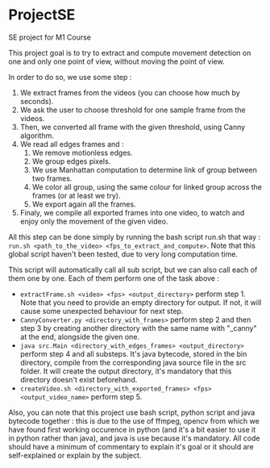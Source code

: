 # ProjectSE
SE project for M1 Course

This project goal is to try to extract and compute movement detection on one and
only one point of view, without moving the point of view.

In order to do so, we use some step :

1. We extract frames from the videos (you can choose how much by seconds).
2. We ask the user to choose threshold for one sample frame from the videos.
3. Then, we converted all frame with the given threshold, using Canny algorithm.
4. We read all edges frames and :
   1. We remove motionless edges.
   2. We group edges pixels.
   3. We use Manhattan computation to determine link of group between two frames.
   4. We color all group, using the same colour for linked group across the 
   frames (or at least we try).
   5. We export again all the frames.
5. Finaly, we compile all exported frames into one video, to watch and enjoy
only the movement of the given video.

All this step can be done simply by running the bash script run.sh that way :
`run.sh <path_to_the_video> <fps_to_extract_and_compute>`.
Note that this global script haven't been tested, due to very long computation
time.

This script will automatically call all sub script, but we can also call each of
them one by one. Each of them perform one of the task above :

- `extractFrame.sh <video> <fps> <output_directory>` perform step 1. Note that
you need to provide an empty directory for output. If not, it will cause some
unexpected behaviour for next step.
- `CannyConverter.py <directory_with_frames>` perform step 2 and then step 3 by
creating another directory with the same name with "_canny" at the end, 
alongside the given one.
- `java src.Main <directory_with_edges_frames> <output_directory>` perform step
4 and all substeps. It's java bytecode, stored in the bin directory, compile 
from the corresponding java source file in the src folder. It will create the
output directory, it's mandatory that this directory doesn't exist beforehand.
- `createVideo.sh <directory_with_exported_frames> <fps> <output_video_name>`
perform step 5.

Also, you can note that this project use bash script, python script and java
bytecode together : this is due to the use of ffmpeg, opencv from which we have
found first working occurence in python (and it's a bit easier to use it in 
python rather than java), and java is use because it's mandatory. All code 
should have a minimum of commentary to explain it's goal or it should are 
self-explained or explain by the subject.
